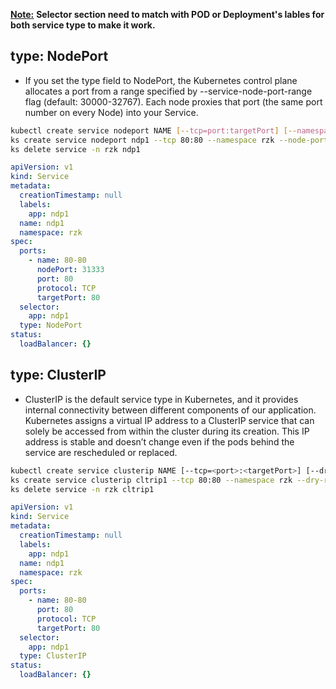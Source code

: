 **<u>Note:</u>** **Selector section need to match with POD or Deployment's lables for both service type to make it work.**

## type: NodePort

- If you set the type field to NodePort, the Kubernetes control plane allocates a port from a range specified by --service-node-port-range flag (default: 30000-32767). Each node proxies that port (the same port number on every Node) into your Service.

```sh
kubectl create service nodeport NAME [--tcp=port:targetPort] [--namespace=NAME] [--nodeport=30000-32767] [--dry-run=server|client|none] [options]
ks create service nodeport ndp1 --tcp 80:80 --namespace rzk --node-port 31333 --dry-run=client -o yaml
ks delete service -n rzk ndp1
```

```yaml
apiVersion: v1
kind: Service
metadata:
  creationTimestamp: null
  labels:
    app: ndp1
  name: ndp1
  namespace: rzk
spec:
  ports:
    - name: 80-80
      nodePort: 31333
      port: 80
      protocol: TCP
      targetPort: 80
  selector:
    app: ndp1
  type: NodePort
status:
  loadBalancer: {}
```

## type: ClusterIP

- ClusterIP is the default service type in Kubernetes, and it provides internal connectivity between different components of our application. Kubernetes assigns a virtual IP address to a ClusterIP service that can solely be accessed from within the cluster during its creation. This IP address is stable and doesn’t change even if the pods behind the service are rescheduled or replaced.

```sh
kubectl create service clusterip NAME [--tcp=<port>:<targetPort>] [--dry-run=server|client|none] [options]
ks create service clusterip cltrip1 --tcp 80:80 --namespace rzk --dry-run=client -o yaml
ks delete service -n rzk cltrip1
```

```yaml
apiVersion: v1
kind: Service
metadata:
  creationTimestamp: null
  labels:
    app: ndp1
  name: ndp1
  namespace: rzk
spec:
  ports:
    - name: 80-80
      port: 80
      protocol: TCP
      targetPort: 80
  selector:
    app: ndp1
  type: ClusterIP
status:
  loadBalancer: {}
```
